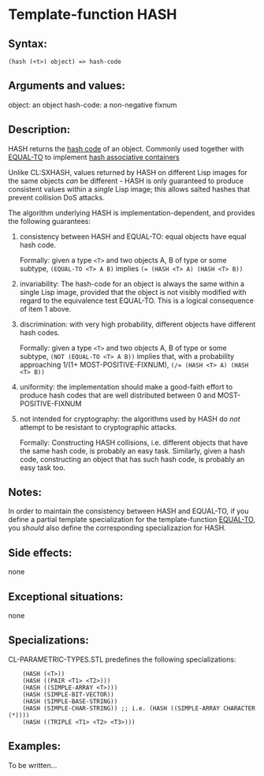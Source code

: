 Template-function HASH
======================

Syntax:
-------
`(hash (<t>) object) => hash-code`

Arguments and values:
--------------------
object:    an object
hash-code: a non-negative fixnum

Description:
------------
HASH returns the [hash code](http://en.wikipedia.com/wiki/Hash_function) of an object.
Commonly used together with [EQUAL-TO](equal-to.md)
to implement [hash associative containers](hash-set-or-map.md)

Unlike CL:SXHASH, values returned by HASH on different Lisp images
for the same objects *can* be different - HASH is only guaranteed
to produce consistent values within a *single* Lisp image;
this allows salted hashes that prevent collision DoS attacks.

The algorithm underlying HASH is implementation-dependent,
and provides the following guarantees:

1. consistency between HASH and EQUAL-TO: equal objects have equal hash code.

   Formally: given a type `<T>` and two objects A, B of type <T> or some subtype,
   `(EQUAL-TO <T> A B)` implies `(= (HASH <T> A) (HASH <T> B))`

2. invariability: The hash-code for an object is always the same within a single
   Lisp image, provided that the object is not visibly modified with regard to
   the equivalence test EQUAL-TO. This is a logical consequence of item 1 above.

3. discrimination: with very high probability, different objects
   have different hash codes.
  
   Formally: given a type `<T>` and two objects A, B of type <T> or some subtype,
   `(NOT (EQUAL-TO <T> A B))` implies that, with a probability approaching
   1/(1+ MOST-POSITIVE-FIXNUM), `(/= (HASH <T> A) (HASH <T> B))`
   
4. uniformity: the implementation should make a good-faith effort to produce
   hash codes that are well distributed between 0 and MOST-POSITIVE-FIXNUM

5. not intended for cryptography: the algorithms used by HASH do *not* attempt
   to be resistant to cryptographic attacks.

   Formally:
   Constructing HASH collisions, i.e. different objects that have the same hash code,
   is probably an easy task.
   Similarly, given a hash code, constructing an object that has such hash code,
   is probably an easy task too.

Notes:
------
In order to maintain the consistency between HASH and EQUAL-TO, if you define
a partial template specialization for the template-function [EQUAL-TO](equal-to.md),
you *should* also define the corresponding specializazion for HASH.

Side effects:
-------------
none

Exceptional situations:
-----------------------
none

Specializations:
----------------
CL-PARAMETRIC-TYPES.STL predefines the following specializations:

        (HASH (<T>))
        (HASH ((PAIR <T1> <T2>)))
        (HASH ((SIMPLE-ARRAY <T>)))
        (HASH (SIMPLE-BIT-VECTOR))
        (HASH (SIMPLE-BASE-STRING))
        (HASH (SIMPLE-CHAR-STRING)) ;; i.e. (HASH ((SIMPLE-ARRAY CHARACTER (*))))
        (HASH ((TRIPLE <T1> <T2> <T3>)))

Examples:
---------
To be written...